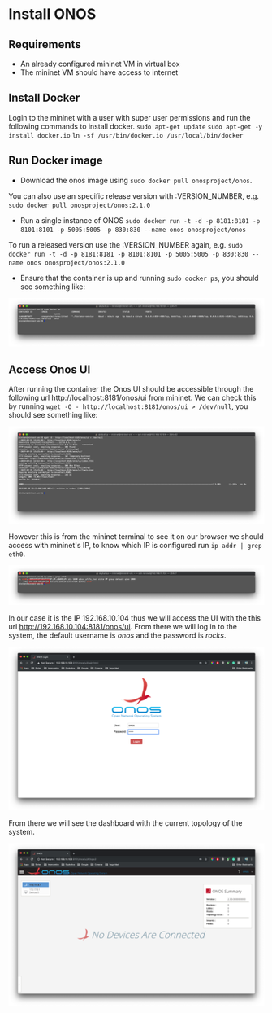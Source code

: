 # Install ONOS

## Requirements
- An already configured mininet VM in virtual box
- The mininet VM should have access to internet

## Install Docker
Login to the mininet with a user with super user permissions and run the following commands to install docker.
`sudo apt-get update`
`sudo apt-get -y install docker.io`
`ln -sf /usr/bin/docker.io /usr/local/bin/docker`

## Run Docker image
- Download the onos image using  `sudo docker pull onosproject/onos`.

You can also use an specific release version with :VERSION_NUMBER, e.g. `sudo docker pull onosproject/onos:2.1.0`
- Run a single instance of ONOS
`sudo docker run -t -d -p 8181:8181 -p 8101:8101 -p 5005:5005 -p 830:830 --name onos onosproject/onos`

To run a released version use the :VERSION_NUMBER again, e.g. `sudo docker run -t -d -p 8181:8181 -p 8101:8101 -p 5005:5005 -p 830:830 --name onos onosproject/onos:2.1.0`

- Ensure that the container is up and running `sudo docker ps`, you should see something like:

![Onos running in docker](./res/onos_running.png)

## Access Onos UI

After running the container the Onos UI should be accessible through the following url http://localhost:8181/onos/ui from mininet. We can check this by running `wget -O - http://localhost:8181/onos/ui > /dev/null`, you should see something like:

![Onos successful request](./res/onos_request.png)

However this is from the mininet terminal to see it on our browser we should access with mininet's IP, to know which IP is configured run `ip addr | grep eth0`. 

![Mininet IP](./res/mininet_ip.png)

In our case it is the IP 192.168.10.104 thus we will access the UI with the this url http://192.168.10.104:8181/onos/ui. From there we will log in to the system, the default username is _onos_ and the password is _rocks_.

![Onos UI](./res/onos_ui.png)

From there we will see the dashboard with the current topology of the system.

![Onos UI](./res/onos_ui_logged.png)
